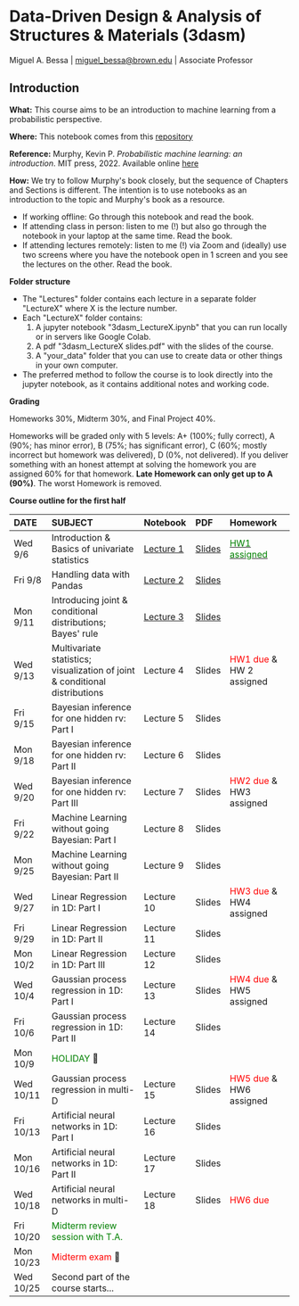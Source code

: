 # Data-Driven Design &amp; Analysis of Structures &amp; Materials (3dasm)

Miguel A. Bessa | miguel_bessa@brown.edu | Associate Professor

## Introduction

**What:** This course aims to be an introduction to machine learning from a probabilistic perspective.

**Where:** This notebook comes from this [repository](https://github.com/bessagroup/3dasm_course)

**Reference:** Murphy, Kevin P. *Probabilistic machine learning: an introduction*. MIT press, 2022. Available online [here](https://probml.github.io/pml-book/book1.html)

**How:** We try to follow Murphy's book closely, but the sequence of Chapters and Sections is different. The intention is to use notebooks as an introduction to the topic and Murphy's book as a resource.
* If working offline: Go through this notebook and read the book.
* If attending class in person: listen to me (!) but also go through the notebook in your laptop at the same time. Read the book.
* If attending lectures remotely: listen to me (!) via Zoom and (ideally) use two screens where you have the notebook open in 1 screen and you see the lectures on the other. Read the book.

**Folder structure**
* The "Lectures" folder contains each lecture in a separate folder "LectureX" where X is the lecture number.
* Each "LectureX" folder contains:
    1. A jupyter notebook "3dasm_LectureX.ipynb" that you can run locally or in servers like Google Colab.
    2. A pdf "3dasm_LectureX slides.pdf" with the slides of the course.
    4. A "your_data" folder that you can use to create data or other things in your own computer.
* The preferred method to follow the course is to look directly into the jupyter notebook, as it contains additional notes and working code.

**Grading**

Homeworks 30%, Midterm 30%, and Final Project 40%.

Homeworks will be graded only with 5 levels: A+ (100%; fully correct), A (90%; has minor error), B (75%; has significant error), C (60%; mostly incorrect but homework was delivered), D (0%, not delivered). If you deliver something with an honest attempt at solving the homework you are assigned 60% for that homework. **Late Homework can only get up to A (90%)**. The worst Homework is removed.

**Course outline for the first half**

| DATE | SUBJECT | Notebook | PDF | Homework |
| :-- | :-- | :-- | :-- | :-- |
| Wed 9/6  | Introduction & Basics of univariate statistics | [Lecture 1](Lectures/Lecture1/3dasm_Lecture1.ipynb) | [Slides](Lectures/Lecture1/3dasm_Lecture1_slides.pdf) | [<font color='green'>HW1 assigned</font>](Assignments/3dasm_Homework1.pdf) |
| Fri 9/8  | Handling data with Pandas | [Lecture 2](Lectures/Lecture2/3dasm_Lecture2.ipynb) | [Slides](Lectures/Lecture2/3dasm_Lecture2_slides.pdf) |  |
| Mon 9/11  | Introducing joint & conditional distributions; Bayes' rule | [Lecture 3](Lectures/Lecture3/3dasm_Lecture3.ipynb) | [Slides](Lectures/Lecture3/3dasm_Lecture3_slides.pdf) |  |
| Wed 9/13   | Multivariate statistics; visualization of joint & conditional distributions | Lecture 4 <!-- [Lecture 4](Lectures/Lecture4/3dasm_Lecture4.ipynb) --> | Slides <!-- [Slides](Lectures/Lecture4/3dasm_Lecture4_slides.pdf) --> | <font color='red'>HW1 due</font> & HW 2 assigned <!-- [<font color='green'>HW2 assigned</font>](Assignments/3dasm_Homework2.pdf) --> |
| Fri 9/15  | Bayesian inference for one hidden rv: Part I | Lecture 5 <!-- [Lecture 5](Lectures/Lecture5/3dasm_Lecture5.ipynb) --> | Slides <!-- [Slides](Lectures/Lecture5/3dasm_Lecture5_slides.pdf) --> |  |
| Mon 9/18  | Bayesian inference for one hidden rv: Part II | Lecture 6 <!-- [Lecture 6](Lectures/Lecture6/3dasm_Lecture6.ipynb) --> | Slides <!-- [Slides](Lectures/Lecture6/3dasm_Lecture6_slides.pdf) --> |  |
| Wed 9/20  | Bayesian inference for one hidden rv: Part III | Lecture 7 <!-- [Lecture 7](Lectures/Lecture7/3dasm_Lecture7.ipynb) --> | Slides <!-- [Slides](Lectures/Lecture7/3dasm_Lecture7_slides.pdf) --> | <font color='red'>HW2 due</font> & HW3 assigned <!-- [<font color='green'>HW3 assigned</font>](Assignments/3dasm_Homework3.pdf) --> |
| Fri 9/22  | Machine Learning without going Bayesian: Part I | Lecture 8 <!-- [Lecture 8](Lectures/Lecture8/3dasm_Lecture8.ipynb) --> | Slides <!-- [Slides](Lectures/Lecture8/3dasm_Lecture8_slides.pdf) --> |  |
| Mon 9/25  | Machine Learning without going Bayesian: Part II | Lecture 9 <!-- [Lecture 9](Lectures/Lecture9/3dasm_Lecture9.ipynb) --> | Slides <!-- [Slides](Lectures/Lecture9/3dasm_Lecture9_slides.pdf) --> |  |
| Wed 9/27  | Linear Regression in 1D: Part I | Lecture 10 <!-- [Lecture 10](Lectures/Lecture10/3dasm_Lecture10.ipynb) --> | Slides <!-- [Slides](Lectures/Lecture10/3dasm_Lecture10_slides.pdf) --> | <font color='red'>HW3 due</font> & HW4 assigned <!-- [<font color='green'>HW4 assigned</font>](Assignments/3dasm_Homework4.pdf) --> |
| Fri 9/29  | Linear Regression in 1D: Part II | Lecture 11 <!-- [Lecture 11](Lectures/Lecture11/3dasm_Lecture11.ipynb) --> | Slides <!-- [Slides](Lectures/Lecture11/3dasm_Lecture11_slides.pdf) --> |  |
| Mon 10/2  | Linear Regression in 1D: Part III | Lecture 12 <!-- [Lecture 12](Lectures/Lecture12/3dasm_Lecture12.ipynb) --> | Slides <!-- [Slides](Lectures/Lecture12/3dasm_Lecture12_slides.pdf) --> |  |
| Wed 10/4  | Gaussian process regression  in 1D: Part I | Lecture 13 <!-- [Lecture 13](Lectures/Lecture13/3dasm_Lecture13.ipynb) --> | Slides <!-- [Slides](Lectures/Lecture13/3dasm_Lecture13_slides.pdf) --> | <font color='red'>HW4 due</font> & HW5 assigned <!-- [<font color='green'>HW5 assigned</font>](Assignments/3dasm_Homework2.pdf) --> |
| Fri 10/6  | Gaussian process regression  in 1D: Part II | Lecture 14 <!-- [Lecture 14](Lectures/Lecture14/3dasm_Lecture14.ipynb) --> | Slides <!-- [Slides](Lectures/Lecture14/3dasm_Lecture14_slides.pdf) --> |  |
| Mon 10/9  | <font color='green'>HOLIDAY</font> 🥹 |  |  |  |
| Wed 10/11  | Gaussian process regression in multi-D | Lecture 15 <!-- [Lecture 15](Lectures/Lecture15/3dasm_Lecture15.ipynb) --> | Slides <!-- [Slides](Lectures/Lecture15/3dasm_Lecture15_slides.pdf) --> | <font color='red'>HW5 due</font> & HW6 assigned <!-- [<font color='green'>HW6 assigned</font>](Assignments/3dasm_Homework2.pdf) --> |
| Fri 10/13  | Artificial neural networks in 1D: Part I | Lecture 16 <!-- [Lecture 16](Lectures/Lecture16/3dasm_Lecture16.ipynb) --> | Slides <!-- [Slides](Lectures/Lecture16/3dasm_Lecture16_slides.pdf) --> |  |
| Mon 10/16  | Artificial neural networks in 1D: Part II | Lecture 17 <!-- [Lecture 17](Lectures/Lecture17/3dasm_Lecture17.ipynb) --> | Slides <!-- [Slides](Lectures/Lecture17/3dasm_Lecture17_slides.pdf) --> |  |
| Wed 10/18  | Artificial neural networks in multi-D | Lecture 18 <!-- [Lecture 18](Lectures/Lecture16/3dasm_Lecture16.ipynb) --> | Slides <!-- [Slides](Lectures/Lecture16/3dasm_Lecture16_slides.pdf) --> | <font color='red'>HW6 due</font> |
| Fri 10/20  | <font color='green'>Midterm review session with T.A.</font> |  |  |  |
| Mon 10/23  | <font color='red'>Midterm exam</font> 🦾 |  |  |  |
| Wed 10/25  | Second part of the course starts... |  |  |  |

